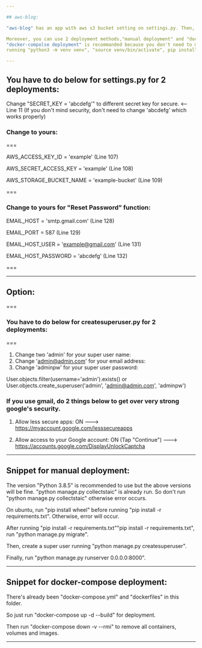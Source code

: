 ```yaml
--- 

## aws-blog:

"aws-blog" has an app with aws s3 bucket setting on settings.py. Then, it's run with "python manage.py 0.0.0.0:8000".

Moreover, you can use 2 deployment methods,"manual deployment" and "docker-compolse deployment".
"docker-compolse deployment" is recommanded because you don't need to manually deploy the app 
running "python3 -m venv venv", "source venv/bin/activate", pip install -r requirements.txt" and so on.

---
```


## You have to do below for settings.py for 2 deployments:

Change "SECRET_KEY = 'abcdefg'" to different secret key for secure. <-- Line 11
(If you don't mind security, don't need to change 'abcdefg' which works properly)

### Change to yours:

===

AWS_ACCESS_KEY_ID = 'example' (Line 107)

AWS_SECRET_ACCESS_KEY = 'example' (Line 108)

AWS_STORAGE_BUCKET_NAME = 'example-bucket' (Line 109)

===

### Change to yours for "Reset Password" function:

EMAIL_HOST = 'smtp.gmail.com' (Line 128)

EMAIL_PORT = 587 (Line 129)

EMAIL_HOST_USER = 'example@gmail.com' (Line 131)

EMAIL_HOST_PASSWORD = 'abcdefg' (Line 132)

===

---

## Option:

===

### You have to do below for createsuperuser.py for 2 deployments:

===

1. Change two 'admin' for your super user name:
2. Change 'admin@admin.com' for your email address:
3. Change 'adminpw' for your super user password:

User.objects.filter(username='admin').exists() or \
User.objects.create_superuser('admin', 'admin@admin.com', 'adminpw')

### If you use gmail, do 2 things below to get over very strong google's security.

1. Allow less secure apps: ON ---> https://myaccount.google.com/lesssecureapps

2. Allow access to your Google account: ON (Tap "Continue") ---> https://accounts.google.com/DisplayUnlockCaptcha

---

## Snippet for manual deployment:

The version "Python 3.8.5" is recommended to use but the above versions will be fine. "python manage.py collectstaic" is already run. So don't run "python manage.py collectstaic" otherwise error occurs.

On ubuntu, run "pip install wheel" before running "pip install -r requirements.txt". Otherwise, error will occur.

After running "pip install -r requirements.txt""pip install -r requirements.txt", run "python manage.py migrate".

Then, create a super user running "python manage.py createsuperuser".

Finally, run "python manage.py runserver 0.0.0.0:8000".

---

## Snippet for docker-compose deployment:

There's already been "docker-compose.yml" and "dockerfiles" in this folder.

So just run "docker-compose up -d --build" for deployment.

Then run "docker-compose down -v --rmi" to remove all containers, volumes and images.

---
